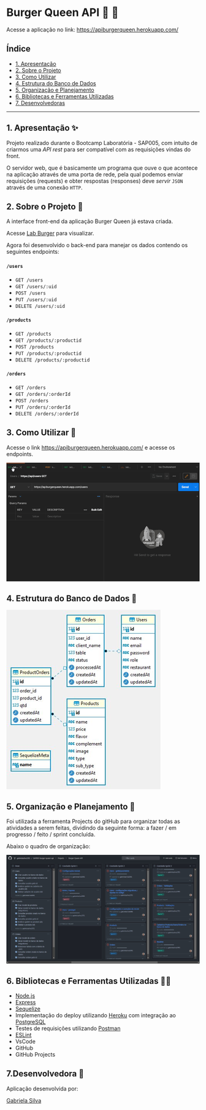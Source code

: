 # Burger Queen API :hamburger: :hamburger:

Acesse a aplicação no link: https://apiburgerqueen.herokuapp.com/

## Índice

- [1. Apresentação](#1-apresentação)
- [2. Sobre o Projeto](#2-sobre-o-projeto)
- [3. Como Utilizar](#2-como-utilizar)
- [4. Estrutura do Banco de Dados](#3-estrutura-do-banco-de-dados)
- [5. Organização e Planejamento](#4-organização-e-planejamento)
- [6. Bibliotecas e Ferramentas Utilizadas](#7-bibliotecas-e-ferramentas-utilizadas)
- [7. Desenvolvedoras](#8-desenvolvedoras)

---
## 1. Apresentação :sparkles:

Projeto realizado durante o Bootcamp Laboratória - SAP005, com intuito de criarmos 
uma _API rest_ para ser compatível com as requisições vindas do front.

O servidor web, que é basicamente um programa que ouve o que acontece na aplicação 
através de uma porta de rede, pela qual podemos enviar requisições (requests) e 
obter respostas (responses) deve _servir_ `JSON` através de uma conexão `HTTP`.

## 2. Sobre o Projeto :memo:

A interface front-end da aplicação Burger Queen já estava criada. 

Acesse [Lab Burger](https://lab-burger.vercel.app/) para visualizar.

Agora foi desenvolvido o back-end para manejar os dados contendo os seguintes endpoints:

#### `/users`

* `GET /users`
* `GET /users/:uid`
* `POST /users`
* `PUT /users/:uid`
* `DELETE /users/:uid`

#### `/products`

* `GET /products`
* `GET /products/:productid`
* `POST /products`
* `PUT /products/:productid`
* `DELETE /products/:productid`

#### `/orders`

* `GET /orders`
* `GET /orders/:orderId`
* `POST /orders`
* `PUT /orders/:orderId`
* `DELETE /orders/:orderId`

## 3. Como Utilizar :mag_right:

Acesse o link https://apiburgerqueen.herokuapp.com/ e acesse os endpoints.

![](/server/image/gif.gif)

## 4. Estrutura do Banco de Dados :key:

![](/server/image/diagrama.JPG)

## 5. Organização e Planejamento :calendar:

Foi utilizada a ferramenta Projects do gitHub para organizar todas as atividades a serem feitas,
dividindo da seguinte forma: a fazer / em progresso / feito / sprint concluída.

Abaixo o quadro de organização:

![](/server/image/gitHub_projects.jpg)

## 6. Bibliotecas e Ferramentas Utilizadas :wrench::hammer:

- [Node.js](https://nodejs.org/)
- [Express](https://expressjs.com/)
- [Sequelize](https://sequelize.org)
- Implementação do deploy utilizando [Heroku](https://www.heroku.com/home) com integração ao [PostgreSQL](https://www.heroku.com/postgres)
- Testes de requisições utilizando [Postman](https://www.getpostman.com)
- [ESLint](https://eslint.org/docs/user-guide/getting-started)
- VsCode
- GitHub
- GitHub Projects

## 7.Desenvolvedora :woman:

Aplicação desenvolvida por: 

<a href=“www.github.com/gabrielasilva1991/“> Gabriela Silva</a>
